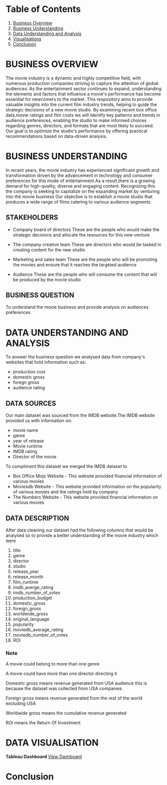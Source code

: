 # Table of Contents
1. [Business Overview](#business-overview)
2. [Business Understanding](#business-understanding)
3. [Data Understanding and Analysis](#data-understanding-and-analysis)
4. [Visualisations](#data-visualisation)
5. [Conclusion](#Conclusion)





# BUSINESS OVERVIEW

The movie industry is a dynamic and highly competitive field, with numerous production companies striving to capture the attention of global audiences. As the entertainment sector continues to expand, understanding the elements and factors that influence a movie's performance has become essential for newcomers to the market. This respository aims to provide valuable insights into the current film industry trends, helping to guide the strategic decisions of a new movie studio. By examining recent box office data,movie ratings and film costs we will identify key patterns and trends in audience preferences, enabling the studio to make informed choices regarding genres, directors, and formats that are most likely to succeed. Our goal is to optimize the studio's performance by offering practical recommendations based on data-driven analysis.

# BUSINESS UNDERSTANDING

In recent years, the movie industry has experienced significant growth and transformation driven by the advancement in technology and consumer preferences for this mode of entertainment.As a result,there is a growing demand for high-quality, diverse and engaging content.
Recognizing this the company is seeking to capitalize on the expanding market by venturing into the movie business
Our objective is to establish a movie studio that produces a wide range of films catering to various audience segments.

## STAKEHOLDERS

- Company board of directors
    These are the people who would make the strategic decisions and allocate the resources for this new venture

- The company creative team
    These are directors who would be tasked in creating content for the new studio

- Marketing and sales team
    These are the people who will be promoting the movies and ensure that it reaches the targeted audience

- Audience
    These are the people who will consume the content that will be produced by the movie studio

## BUSINESS QUESTION

To understand the movie business and provide analysis on audiences preferences


# DATA UNDERSTANDING AND ANALYSIS

To answer the business question we analysed data from company's websites that hold information such as:
- production cost
- domestic gross
- foregn gross
- audience rating

## DATA SOURCES
Our main dataset was sourced from the IMDB website.The IMDB website provided us with information on:
- movie name
- genre
- year of release
- Movie runtime
- IMDB rating
- Director of the movie

To compliment this dataset we merged the IMDB dataset to
- Box Office Mojo Website - This website provided financial information of various movies
- Moviesdb Website - This website provided information on the popularity of various movies and the ratings held by company
- The Numbers Website - This website provided financial information on various movies

## DATA DESCRIPTION

After data cleaning our dataset had the following columns that would be analysed so to provide a better understanding of the movie industry which were

 1. title                                  
 2. genre                                       
 3. director                   
 4. studio                   
 5. release_year                     
 6. release_month                    
 7. film_runtime                    
 8. imdb_averge_rating       
 9. imdb_number_of_votes     
 10. production_budget    
 11. domestic_gross          
 12. foreign_gross                   
 13. worldwide_gross          
 14. original_language        
 15. popularity               
 16. moviedb_average_rating  
 17. moviedb_number_of_votes  
 18. ROI 

 ### Note
 A movie could belong to more than one genre

 A movie could have more than one director directing it

 Domestic gross means revenue generated from USA audience this is because the dataset was collected from USA companies

 Foreign gross means revenue generated from the rest of the world excluding USA

 Worldwide gross means the cumulative revenue generated

 ROI means the Return Of Investment 

 # DATA VISUALISATION
 
 **Tableau Dashboard**
 [View Dashboard](https://public.tableau.com/app/profile/edwin.maina/viz/Phase2Projectdashboard/Dashboard1?publish=yes)

 # Conclusion








